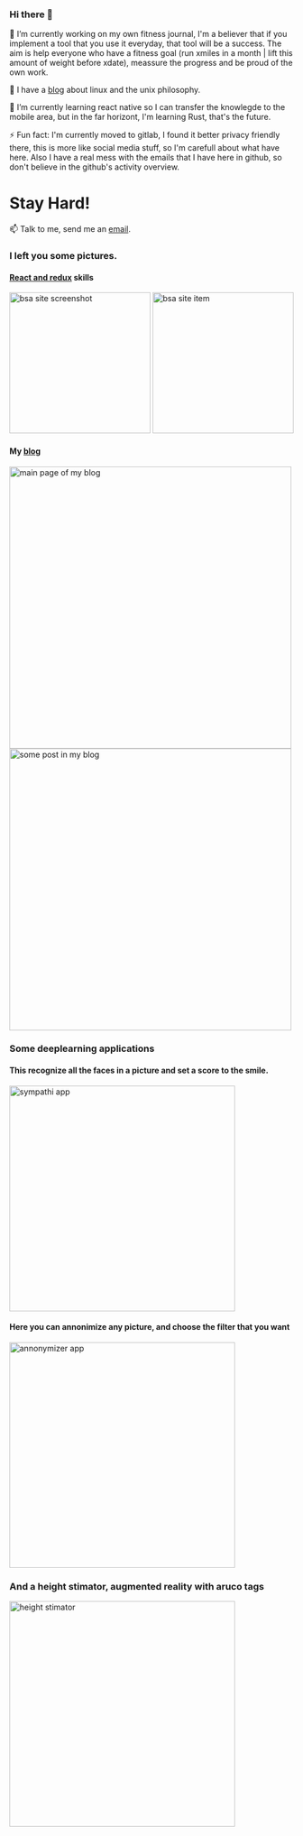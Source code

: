 ### Hi there 👋

🔭 I’m currently working on my own fitness journal, I'm a believer that if you implement a tool that you use it everyday, that tool will be a success. The aim is help everyone who have a fitness goal (run xmiles in a month | lift this amount of weight before xdate), meassure the progress and be proud of the own work.



💬 I have a [blog](https://life.debloat.us) about linux and the unix philosophy.

🌱 I’m currently learning react native so I can transfer the knowlegde to the mobile area, but in the far horizont, I'm learning Rust, that's the future.

⚡ Fun fact: I'm currently moved to gitlab, I found it better privacy friendly there, this is more like social media stuff, so I'm carefull about what have here. Also I have a real mess with the emails that I have here in github, so don't believe in the github's activity overview.

# Stay Hard!

📫 Talk to me, send me an [email](mailto:miguel@debloat.us).

### I left you some pictures.

#### [React and redux](https://bsa.debloat.us) skills
<img src="https://media-exp1.licdn.com/dms/image/C4D2DAQEo0ZiCcrb-Jg/profile-treasury-image-shrink_800_800/0/1639169953680?e=1646931600&v=beta&t=RyMN3R79S9W1YeRVxZjYD3wcb8-3xyOLYf0g4ONmVfs" alt="bsa site screenshot" width="250px;"/>  <img src="https://miguel.debloat.us/static/images/fullstack/item.png" alt="bsa site item" width="250px;"/>  

#### My [blog](https://life.debloat.us)
<img src="https://miguel.debloat.us/static/images/fullstack/heroblog.png" alt="main page of my blog" width="500px;"/>  <img src="https://miguel.debloat.us/static/images/fullstack/postsblog.png" alt="some post in my blog" width="500px;"/>

### Some deeplearning applications
#### This recognize all the faces in a picture and set a score to the smile.
<img src="https://miguel.debloat.us/static/images/deeplearning/gifs.gif" alt="sympathi app" width="400px;"/>

#### Here you can annonimize any picture, and choose the filter that you want
<img src="https://miguel.debloat.us/static/images/deeplearning/gifa.gif" alt="annonymizer app" width="400px;"/>

### And a height stimator, augmented reality with aruco tags
<img src="https://miguel.debloat.us/static/images/deeplearning/gifh.gif" alt="height stimator" width="400px;"/>


<!--
**miguebarbell/miguebarbell** is a ✨ _special_ ✨ repository because its `README.md` (this file) appears on your GitHub profile.

Here are some ideas to get you started:

- 🔭 I’m currently working on ...
- 🌱 I’m currently learning ...
- 👯 I’m looking to collaborate on ...
- 🤔 I’m looking for help with ...
- 💬 Ask me about ...
- 📫 How to reach me: ...
- 😄 Pronouns: ...
- ⚡ Fun fact: ...
-->
